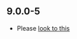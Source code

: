 ## 9.0.0-5

- Please [look to this](https://dooboolab.github.io/flutter_sound/book/CHANGELOG.html)

